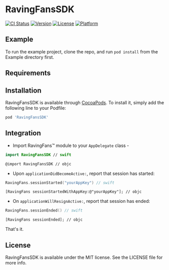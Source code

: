 # RavingFansSDK

[![CI Status](http://img.shields.io/travis/ko0f/RavingFansSDK.svg?style=flat)](https://travis-ci.org/ko0f/RavingFansSDK)
[![Version](https://img.shields.io/cocoapods/v/RavingFansSDK.svg?style=flat)](http://cocoapods.org/pods/RavingFansSDK)
[![License](https://img.shields.io/cocoapods/l/RavingFansSDK.svg?style=flat)](http://cocoapods.org/pods/RavingFansSDK)
[![Platform](https://img.shields.io/cocoapods/p/RavingFansSDK.svg?style=flat)](http://cocoapods.org/pods/RavingFansSDK)

## Example

To run the example project, clone the repo, and run `pod install` from the Example directory first.

## Requirements

## Installation

RavingFansSDK is available through [CocoaPods](http://cocoapods.org). To install
it, simply add the following line to your Podfile:

```ruby
pod 'RavingFansSDK'
```

## Integration

* Import RavingFans™ module to your `AppDelegate` class -
```swift
import RavingFansSDK // swift
```
```objective
@import RavingFansSDK // objc
```

* Upon `applicationDidBecomeActive:`, report that session has started:
```swift
RavingFans.sessionStarted("yourAppKey") // swift
```
```objective
[RavingFans sessionStartedWithAppKey:@"yourAppKey"]; // objc
```

* On `applicationWillResignActive:`, report that session has ended:
```swift
RavingFans.sessionEnded() // swift
```
```objective
[RavingFans sessionEnded]; // objc
```

That's it.

## License

RavingFansSDK is available under the MIT license. See the LICENSE file for more info.
